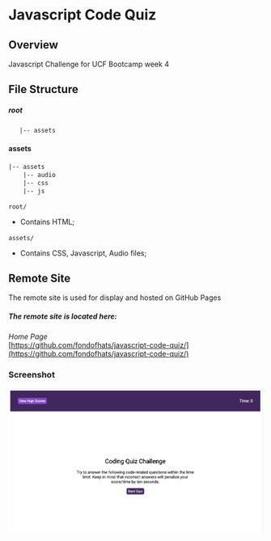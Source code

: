 # Javascript Code Quiz

## Overview

Javascript Challenge for UCF Bootcamp week 4


## File Structure

##### root

```shell
   |-- assets
```

#### assets
```shell
|-- assets
    |-- audio
    |-- css
    |-- js
```

`root/`

- Contains HTML;


`assets/`

- Contains CSS, Javascript, Audio files;


## Remote Site

The remote site is used for display and hosted on GitHub Pages

##### The remote site is located here:
*Home Page*<br>[https://github.com/fondofhats/javascript-code-quiz/](https://github.com/fondofhats/javascript-code-quiz/)

### Screenshot

![Portfolio Screenshot](https://raw.githubusercontent.com/fondofhats/javascript-code-quiz/master/javascript-code-quiz.png)
